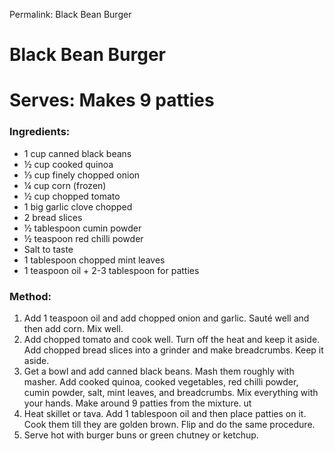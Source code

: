 Permalink: Black Bean Burger

# Black Bean Burger

# Serves: Makes 9 patties

### Ingredients:
* 1 cup canned black beans
* ½ cup cooked quinoa
* ⅓ cup finely chopped onion
* ¼ cup corn (frozen)
* ½ cup chopped tomato 
* 1 big garlic clove chopped
* 2 bread slices 
* ½ tablespoon cumin powder
* ½ teaspoon red chilli powder
* Salt to taste
* 1 tablespoon chopped mint leaves
* 1 teaspoon oil + 2-3 tablespoon for patties

### Method:
1. Add 1 teaspoon oil and add chopped onion and garlic. Sauté well and then add corn. Mix well. 
2. Add chopped tomato and cook well. Turn off the heat and keep it aside. Add chopped bread slices into a grinder and make breadcrumbs. Keep it aside.
3. Get a bowl and add canned black beans. Mash them roughly with masher. Add cooked quinoa, cooked vegetables, red chilli powder, cumin powder, salt, mint leaves, and breadcrumbs. Mix everything with your hands. Make around 9 patties from the mixture. ut
4. Heat skillet or tava. Add 1 tablespoon oil and then place patties on it. Cook them till they are golden brown. Flip and do the same procedure. 
5. Serve hot with burger buns or green chutney or ketchup.  